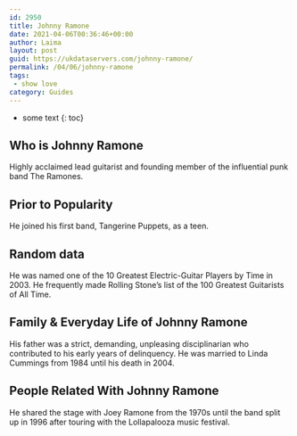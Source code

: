 ```yaml
---
id: 2950
title: Johnny Ramone
date: 2021-04-06T00:36:46+00:00
author: Laima
layout: post
guid: https://ukdataservers.com/johnny-ramone/
permalink: /04/06/johnny-ramone
tags:
 - show love
category: Guides
---
```


* some text
{: toc}


## Who is Johnny Ramone
                  
                  
                  
Highly acclaimed lead guitarist and founding member of the influential punk band The Ramones.
                  
              
            
              
            
                
                
                
## Prior to Popularity
                  
                  
                  
He joined his first band, Tangerine Puppets, as a teen.
                  
              
            
              
            
                
                
                
## Random data
                  
                  
                  
He was named one of the 10 Greatest Electric-Guitar Players by Time in 2003. He frequently made Rolling Stone&#8217;s list of the 100 Greatest Guitarists of All Time.
                  
              
            
              
            
                
                
                
## Family & Everyday Life of Johnny Ramone
                  
                  
                  
His father was a strict, demanding, unpleasing disciplinarian who contributed to his early years of delinquency. He was married to Linda Cummings from 1984 until his death in 2004.
                  
              
            
              
            
                
                
                
## People Related With Johnny Ramone
                  
                  
                  
He shared the stage with Joey Ramone from the 1970s until the band split up in 1996 after touring with the Lollapalooza music festival.
                  
              
            
              
            
                
              
            
              
              
            
            
              
            
          
          
          